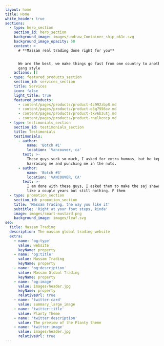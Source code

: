 ```yaml
---
layout: home
title: Home
white_header: true
sections:
  - type: hero_section
    section_id: hero_section
    background_image: images/undraw_Container_ship_ok1c.svg
    background_image_opacity: 50
    content: >
      # **Massam real trading done right for you**


      We are the best, we make things go fast from one country to another, botch
      gang style
    actions: []
  - type: featured_products_section
    section_id: services_section
    title: Services
    icon: false
    light_title: true
    featured_products:
      - content/pages/products/product-4c992zbp8.md
      - content/pages/products/product-o3q7956ov.md
      - content/pages/products/product-tkv6b3utj.md
      - content/pages/products/product-rnelkcncp.md
  - type: testimonials_section
    section_id: testimonials_section
    title: Testimonials
    testimonials:
      - author:
          name: 'Botch #1'
          location: 'Vancouver, ca'
        text: >-
          These guys suck so much, I asked for extra hummas, but he kept
          harrasing me and punching me in the nuts.
      - author:
          name: 'Botch #3'
          location: 'VANCOUVER, CA'
        text: >-
          I am done with these guys, I asked them to make the saj shawarma for
          like a couple years but still nothing. F them
  - type: promotion_section
    section_id: promotion_section
    title: 'Massam Trading, the way you like it'
    subtitle: 'Right at your foot steps, kinda'
    image: images/smart-mustard.png
    background_image: images/leaf.svg
seo:
  title: Massam Trading
  description: The massam global trading website
  extra:
    - name: 'og:type'
      value: website
      keyName: property
    - name: 'og:title'
      value: Massam Trading
      keyName: property
    - name: 'og:description'
      value: Massam Global Trading
      keyName: property
    - name: 'og:image'
      value: images/header.jpg
      keyName: property
      relativeUrl: true
    - name: 'twitter:card'
      value: summary_large_image
    - name: 'twitter:title'
      value: Planty Theme
    - name: 'twitter:description'
      value: The preview of the Planty theme
    - name: 'twitter:image'
      value: images/header.jpg
      relativeUrl: true
---
```

